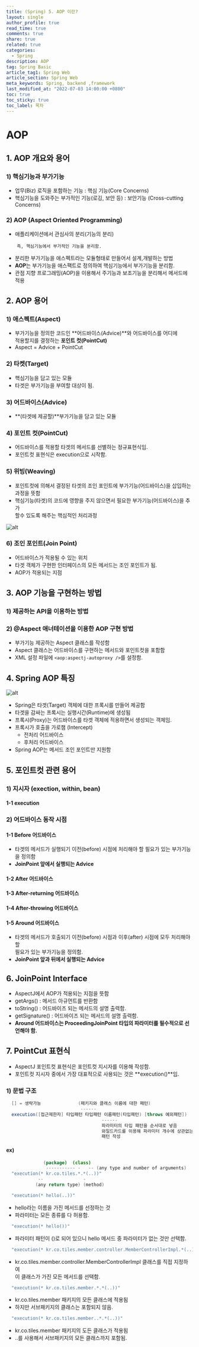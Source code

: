 ```yaml
---
title: (Spring) 5. AOP 이란?
layout: single
author_profile: true
read_time: true
comments: true
share: true
related: true
categories:
  - Spring
description: AOP
tag: Spring Basic
article_tag1: Spring Web
article_section: Spring Web
meta_keywords: Spring, backend ,framework
last_modified_at: "2022-07-03 14:00:00 +0800"
toc: true
toc_sticky: true
toc_label: 목차
---
```


# AOP

## 1. AOP 개요와 용어

### 1) 핵심기능과 부가기능

- 업무(Biz) 로직을 포함하는 기능 : 핵심 기능(Core Concerns)
- 핵심기능을 도와주는 부가적인 기능(로깅, 보안 등) : 보안기능 (Cross-cutting Concerns)

### 2) AOP (Aspect Oriented Programming)

- 애플리케이션에서 관심사의 분리(기능의 분리)

```
    즉, 핵심기능에서 부가적인 기능을 분리함.
```

- 분리한 부가기능을 애스펙트라는 모듈형태로 만들어서 설계,개발하는 방법
- **AOP**는 부가기능을 애스팩트로 정의하여 핵심기능에서 부가기능을 분리함.
- 관점 지향 프로그래밍(AOP)을 이용해서 주기능과 보조기능을 분리해서 메서드에 적용

## 2. AOP 용어

### 1) 애스펙트(Aspect)

- 부가기능을 정의한 코드인 **어드바이스(Advice)**와 어드바이스를 어디에  
  적용할지를 결정하는 **포인트 컷(PointCut)**
- Aspect = Advice + PointCut

### 2) 타켓(Target)

- 핵심기능을 담고 있는 모듈
- 타겟은 부가기능을 부여할 대상이 됨.

### 3) 어드바이스(Advice)

- **(타겟에 제공할)**부가기능을 담고 있는 모듈

### 4) 포인트 컷(PointCut)

- 어드바이스를 적용할 타겟의 메서드를 선별하는 정규표현식임.
- 포인트컷 표현식은 execution으로 시작함.

### 5) 위빙(Weaving)

- 포인트컷에 의해서 결정된 타겟의 조인 포인트에 부가기능(어드바이스)을 삽입하는  
  과정을 뜻함
- 핵심기능(타겟)의 코드에 영향을 주지 않으면서 필요한 부가기능(어드바이스)을 추가  
  할수 있도록 해주는 핵심적인 처리과정

![alt](/assets/images/post/spring/28.png)

### 6) 조인 포인트(Join Point)

- 어드바이스가 적용될 수 있는 위치
- 타겟 객체가 구현한 인터페이스의 모든 메서드는 조인 포인트가 됨.
- AOP가 적용되는 지점

## 3. AOP 기능을 구현하는 방법

### 1) 제공하는 API을 이용하는 방법

### 2) @Aspect 애너테이션을 이용한 AOP 구현 방법

- 부가기능 제공하는 Aspect 클래스를 작성함
- Aspect 클래스는 어드바이스를 구현하는 메서드와 포인트컷을 포함함
- XML 설정 파일에 `<aop:aspectj-autoproxy />`를 설정함.

## 4. Spring AOP 특징

![alt](/assets/images/post/spring/29.png)

- Spring은 타겟(Target) 객체에 대한 프록시를 만들어 제공함
- 타겟을 감싸는 프록시는 실행시간(Runtime)에 생성됨
- 프록시(Proxy)는 어드바이스를 타겟 객체에 적용하면서 생성되는 객체임.
- 프록시가 호출을 가로챔 (Intercept)
  - 전처리 어드바이스
  - 후처리 어드바이스
- Spring AOP는 메서드 조인 포인트만 지원함

## 5. 포인트컷 관련 용어

### 1) 지시자 (exection, within, bean)

#### 1-1 execution

### 2) 어드바이스 동작 시점

#### 1-1 Before 어드바이스

- 타겟의 메서드가 실행되기 이전(before) 시점에 처리해야 할 필요가 있는 부가기능을 정의함
- **JoinPoint 앞에서 실행되는 Advice**

#### 1-2 After 어드바이스

#### 1-3 After-returning 어드바이스

#### 1-4 After-throwing 어드바이스

#### 1-5 Around 어드바이스

- 타겟의 메서드가 호출되기 이전(before) 시점과 이후(after) 시점에 모두 처리해야 할  
  필요가 있는 부가기능을 정의함.
- **JoinPoint 앞과 뒤에서 실행되는 Advice**

## 6. JoinPoint Interface

- AspectJ에서 AOP가 적용되는 지점을 뜻함
- getArgs() : 메서드 아규먼트를 반환함
- toString() : 어드바이즈 되는 메서드의 설명 출력함.
- getSignature() : 어드바이즈 되는 메서드의 설명 출력함.
- **Around 어드바이스는 ProceedingJoinPoint 타입의 파라미터를 필수적으로 선언해야 함.**

## 7. PointCut 표현식

- AspectJ 포인트컷 표현식은 포인트컷 지시자를 이용해 작성함.
- 포인트컷 지시자 중에서 가장 대표적으로 사용되는 것은 **execution()**임.

### 1) 문법 구조

```java
  [] = 생략가능              (패키지와 클래스 이름에 대한 패턴)
                            ------
  execution([접근제한자] 타입패턴 타입패턴 이름패턴(타입패턴) [throws 예외패턴])
                                    ------
                                    파라미터의 타입 패턴을 순서대로 넣음
                                    와일드카드를 이용해 파라미터 개수에 상관없는
                                    패턴 작성
```

#### ex)

```java
              (package)  (class)
               ----------- -   -- (any type and number of arguments)
  "execution(* kr.co.tiles.*.*(..))"
            --               -
           (any return type) (method)
```

```java
  "execution(* hello(..))"
```

- hello라는 이름을 가진 메서드를 선정하는 것
- 파라미터는 모든 종류를 다 허용함.

```java
  "execution(* hello())"
```

- 파라미터 패턴이 ()로 되어 있으니 hello 메서드 중 파라미터가 없는 것만 선택함.

```java
  "execution(* kr.co.tiles.member.controller.MemberControllerImpl.*(..)"
```

- kr.co.tiles.member.controller.MemberControllerImpl 클래스를 직접 지정하여  
  이 클래스가 가진 모든 메서드를 선택함.

```java
  "execution(* kr.co.tiles.member.*.*(..))"
```

- kr.co.tiles.member 패키지의 모든 클래스에 적용됨
- 하지만 서브패키지의 클래스는 포함되지 않음.

```java
  "execution(* kr.co.tiles.member..*.*(..))"
```

- kr.co.tiles.member 패키지의 도든 클래스가 적용됨
- ..를 사용해서 서브패키지의 모든 클래스까지 포함됨.
